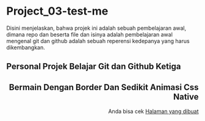 # Project_03-test-me

<p>Disini menjelaskan, bahwa projek ini adalah sebuah pembelajaran awal, dimana repo dan beserta file dan isinya adalah pembelajaran awal mengenal git dan github adalah sebuah reperensi kedepanya yang harus dikembangkan.</p>

## Personal Projek Belajar Git dan Github Ketiga

<h2 align='right'>Bermain Dengan Border Dan Sedikit Animasi Css Native</h2>

<p align='right'>Anda bisa cek <a href="https://xcyrax.github.io/Main-Border-Animation/"> Halaman yang dibuat</a></p>
